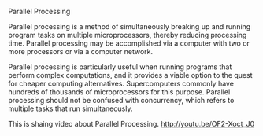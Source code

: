 Parallel Processing

Parallel processing is a method of simultaneously breaking up and running program tasks on multiple microprocessors, thereby reducing processing time. Parallel processing may be accomplished via a computer with two or more processors or via a computer network.

Parallel processing is particularly useful when running programs that perform complex computations, and it provides a viable option to the quest for cheaper computing alternatives. Supercomputers commonly have hundreds of thousands of microprocessors for this purpose. Parallel processing should not be confused with concurrency, which refers to multiple tasks that run simultaneously.

This is shaing video about Parallel Processing. http://youtu.be/OF2-Xoct_J0
